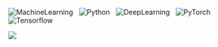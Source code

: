 
![MachineLearning](https://img.shields.io/badge/MachineLearning-000?style=for-the-badge&logo=MachineLearning&logoColor=white) &nbsp; ![Python](https://img.shields.io/badge/python-3670A0?style=for-the-badge&logo=python&logoColor=ffdd54) &nbsp; ![DeepLearning](https://img.shields.io/badge/DeepLearning-%2300f.svg?style=for-the-badge&logo=DeepLearning&logoColor=white) &nbsp; ![PyTorch](https://img.shields.io/badge/PyTorch-%2320232a.svg?style=for-the-badge&logo=PyTorch&logoColor=%2361DAFB) &nbsp; ![Tensorflow](https://img.shields.io/badge/Tensorflow-3670A0?style=for-the-badge&logo=Tensorflow&logoColor=ffdd54)

![](https://github-readme-stats.vercel.app/api?username=jackaduma)

<!--
**jackaduma/jackaduma** is a ✨ _special_ ✨ repository because its `README.md` (this file) appears on your GitHub profile.

Here are some ideas to get you started:

- 🔭 I’m currently working on ...
- 🌱 I’m currently learning ...
- 👯 I’m looking to collaborate on ...
- 🤔 I’m looking for help with ...
- 💬 Ask me about ...
- 📫 How to reach me: ...
- 😄 Pronouns: ...
- ⚡ Fun fact: ...
-->
